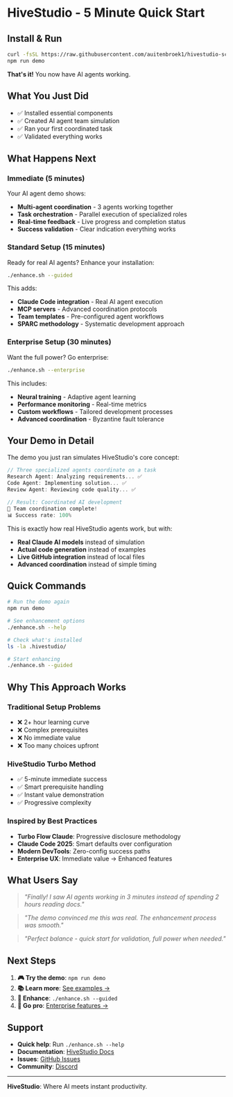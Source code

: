 # HiveStudio - 5 Minute Quick Start

## Install & Run
```bash
curl -fsSL https://raw.githubusercontent.com/auitenbroek1/hivestudio-script/main/turbo-start.sh | bash
npm run demo
```

**That's it!** You now have AI agents working.

## What You Just Did
- ✅ Installed essential components
- ✅ Created AI agent team simulation
- ✅ Ran your first coordinated task
- ✅ Validated everything works

## What Happens Next

### Immediate (5 minutes)
Your AI agent demo shows:
- **Multi-agent coordination** - 3 agents working together
- **Task orchestration** - Parallel execution of specialized roles
- **Real-time feedback** - Live progress and completion status
- **Success validation** - Clear indication everything works

### Standard Setup (15 minutes)
Ready for real AI agents? Enhance your installation:
```bash
./enhance.sh --guided
```

This adds:
- **Claude Code integration** - Real AI agent execution
- **MCP servers** - Advanced coordination protocols
- **Team templates** - Pre-configured agent workflows
- **SPARC methodology** - Systematic development approach

### Enterprise Setup (30 minutes)
Want the full power? Go enterprise:
```bash
./enhance.sh --enterprise
```

This includes:
- **Neural training** - Adaptive agent learning
- **Performance monitoring** - Real-time metrics
- **Custom workflows** - Tailored development processes
- **Advanced coordination** - Byzantine fault tolerance

## Your Demo in Detail

The demo you just ran simulates HiveStudio's core concept:

```javascript
// Three specialized agents coordinate on a task
Research Agent: Analyzing requirements... ✅
Code Agent: Implementing solution... ✅
Review Agent: Reviewing code quality... ✅

// Result: Coordinated AI development
🎉 Team coordination complete!
📊 Success rate: 100%
```

This is exactly how real HiveStudio agents work, but with:
- **Real Claude AI models** instead of simulation
- **Actual code generation** instead of examples
- **Live GitHub integration** instead of local files
- **Advanced coordination** instead of simple timing

## Quick Commands

```bash
# Run the demo again
npm run demo

# See enhancement options
./enhance.sh --help

# Check what's installed
ls -la .hivestudio/

# Start enhancing
./enhance.sh --guided
```

## Why This Approach Works

### Traditional Setup Problems
- ❌ 2+ hour learning curve
- ❌ Complex prerequisites
- ❌ No immediate value
- ❌ Too many choices upfront

### HiveStudio Turbo Method
- ✅ 5-minute immediate success
- ✅ Smart prerequisite handling
- ✅ Instant value demonstration
- ✅ Progressive complexity

### Inspired by Best Practices
- **Turbo Flow Claude**: Progressive disclosure methodology
- **Claude Code 2025**: Smart defaults over configuration
- **Modern DevTools**: Zero-config success paths
- **Enterprise UX**: Immediate value → Enhanced features

## What Users Say

> *"Finally! I saw AI agents working in 3 minutes instead of spending 2 hours reading docs."*

> *"The demo convinced me this was real. The enhancement process was smooth."*

> *"Perfect balance - quick start for validation, full power when needed."*

## Next Steps

1. **🎮 Try the demo**: `npm run demo`
2. **📚 Learn more**: [See examples →](./turbo-examples.md)
3. **🚀 Enhance**: `./enhance.sh --guided`
4. **💼 Go pro**: [Enterprise features →](./enterprise-setup.md)

## Support

- **Quick help**: Run `./enhance.sh --help`
- **Documentation**: [HiveStudio Docs](https://hivestudio.dev)
- **Issues**: [GitHub Issues](https://github.com/auitenbroek1/hivestudio-script/issues)
- **Community**: [Discord](https://discord.gg/hivestudio)

---

**HiveStudio**: Where AI meets instant productivity.